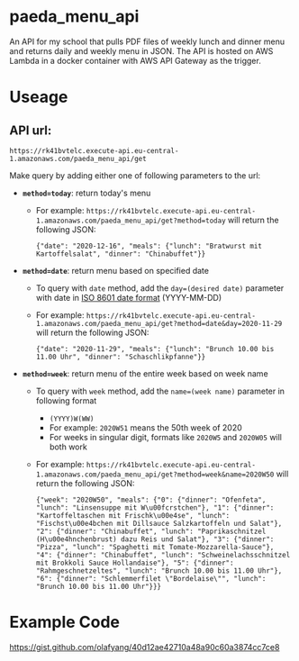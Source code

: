 # paeda_menu_api
An API for my school that pulls PDF files of weekly lunch and dinner menu and returns daily and weekly menu in JSON.
The API is hosted on AWS Lambda in a docker container with AWS API Gateway as the trigger.

# Useage
## API url:
`https://rk41bvtelc.execute-api.eu-central-1.amazonaws.com/paeda_menu_api/get`

Make query by adding either one of following parameters to the url:

- **`method=today`**: return today's menu
  - For example:
  `https://rk41bvtelc.execute-api.eu-central-1.amazonaws.com/paeda_menu_api/get?method=today`
  will return the following JSON:
  
     `{"date": "2020-12-16", "meals": {"lunch": "Bratwurst mit Kartoffelsalat", "dinner": "Chinabuffet"}}`



- **`method=date`**: return menu based on specified date
  - To query with `date` method, add the `day=(desired date)` parameter with date in [ISO 8601 date format](https://en.wikipedia.org/wiki/ISO_8601) (YYYY-MM-DD)
  
  - For example:
  `https://rk41bvtelc.execute-api.eu-central-1.amazonaws.com/paeda_menu_api/get?method=date&day=2020-11-29`
  will return the following JSON:
  
     `{"date": "2020-11-29", "meals": {"lunch": "Brunch 10.00 bis 11.00 Uhr", "dinner": "Schaschlikpfanne"}}`
     
- **`method=week`**: return menu of the entire week based on week name
  - To query with `week` method, add the `name=(week name)` parameter in following format
    - `(YYYY)W(WW)`
    - For example: `2020W51` means the 50th week of 2020
    - For weeks in singular digit, formats like `2020W5` and `2020W05` will both work
  
  - For example:
  `https://rk41bvtelc.execute-api.eu-central-1.amazonaws.com/paeda_menu_api/get?method=week&name=2020W50`
  will return the following JSON:
  
     `{"week": "2020W50", "meals": {"0": {"dinner": "Ofenfeta", "lunch": "Linsensuppe mit W\u00fcrstchen"}, "1": {"dinner": "Kartoffeltaschen mit Frischk\u00e4se", "lunch": "Fischst\u00e4bchen mit Dillsauce Salzkartoffeln und Salat"}, "2": {"dinner": "Chinabuffet", "lunch": "Paprikaschnitzel (H\u00e4hnchenbrust) dazu Reis und Salat"}, "3": {"dinner": "Pizza", "lunch": "Spaghetti mit Tomate-Mozzarella-Sauce"}, "4": {"dinner": "Chinabuffet", "lunch": "Schweinelachsschnitzel mit Brokkoli Sauce Hollandaise"}, "5": {"dinner": "Rahmgeschnetzeltes", "lunch": "Brunch 10.00 bis 11.00 Uhr"}, "6": {"dinner": "Schlemmerfilet \"Bordelaise\"", "lunch": "Brunch 10.00 bis 11.00 Uhr"}}}`
     
     
# Example Code
https://gist.github.com/olafyang/40d12ae42710a48a90c60a3874cc7ce8
